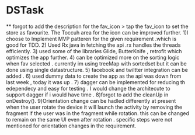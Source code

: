 # DSTask
** forgot to add the description for the fav_icon > tap the fav_icon to set the store as favourite.
The Toccuh area for the icon can be improved further.
1)I choose to Implement MVP patteren for the given requirement .which is good for TDD. 
2) Used Rx java in fetching the api .rx handles the threads efficiently. 
3) used some of the libraries  Glide, ButterKnife , retrofit which optimizes the app further.
4) can be optimized more on the  sorting logic when fav selected . currently im using treeMap with sortedset but it can be done using single datastructure.
5) facebook and twiltter integration can be added .
6) used dummy data to create the app as the api was down from last week , today it was up .
7) dagger can be implemented for  reducing th edependecy and easy for testing . I would change the architecute to support dagger if i would have time .
8)forgot to add the cleanUp in onDestroy().
9)Orientation change  can be hadled differently at present when the user rotate the device it will launch the activity by removing the fragment if the user was in the fragment while rotation. this can be changed to remain on the same UI even after rotation . specific steps were not mentioned for orientation changes in the requirement.


